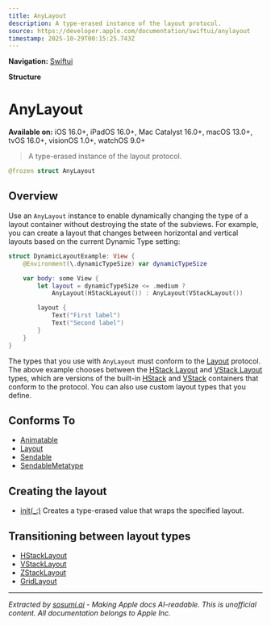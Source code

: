```yaml
---
title: AnyLayout
description: A type-erased instance of the layout protocol.
source: https://developer.apple.com/documentation/swiftui/anylayout
timestamp: 2025-10-29T00:15:25.743Z
---
```


**Navigation:** [Swiftui](/documentation/swiftui)

**Structure**

# AnyLayout

**Available on:** iOS 16.0+, iPadOS 16.0+, Mac Catalyst 16.0+, macOS 13.0+, tvOS 16.0+, visionOS 1.0+, watchOS 9.0+

> A type-erased instance of the layout protocol.

```swift
@frozen struct AnyLayout
```

## Overview

Use an `AnyLayout` instance to enable dynamically changing the type of a layout container without destroying the state of the subviews. For example, you can create a layout that changes between horizontal and vertical layouts based on the current Dynamic Type setting:

```swift
struct DynamicLayoutExample: View {
    @Environment(\.dynamicTypeSize) var dynamicTypeSize

    var body: some View {
        let layout = dynamicTypeSize <= .medium ?
            AnyLayout(HStackLayout()) : AnyLayout(VStackLayout())

        layout {
            Text("First label")
            Text("Second label")
        }
    }
}
```

The types that you use with `AnyLayout` must conform to the [Layout](/documentation/swiftui/layout) protocol. The above example chooses between the [HStack Layout](/documentation/swiftui/hstacklayout) and [VStack Layout](/documentation/swiftui/vstacklayout) types, which are versions of the built-in [HStack](/documentation/swiftui/hstack) and [VStack](/documentation/swiftui/vstack) containers that conform to the protocol. You can also use custom layout types that you define.

## Conforms To

- [Animatable](/documentation/swiftui/animatable)
- [Layout](/documentation/swiftui/layout)
- [Sendable](/documentation/Swift/Sendable)
- [SendableMetatype](/documentation/Swift/SendableMetatype)

## Creating the layout

- [init(_:)](/documentation/swiftui/anylayout/init(_:)) Creates a type-erased value that wraps the specified layout.

## Transitioning between layout types

- [HStackLayout](/documentation/swiftui/hstacklayout)
- [VStackLayout](/documentation/swiftui/vstacklayout)
- [ZStackLayout](/documentation/swiftui/zstacklayout)
- [GridLayout](/documentation/swiftui/gridlayout)

---

*Extracted by [sosumi.ai](https://sosumi.ai) - Making Apple docs AI-readable.*
*This is unofficial content. All documentation belongs to Apple Inc.*

